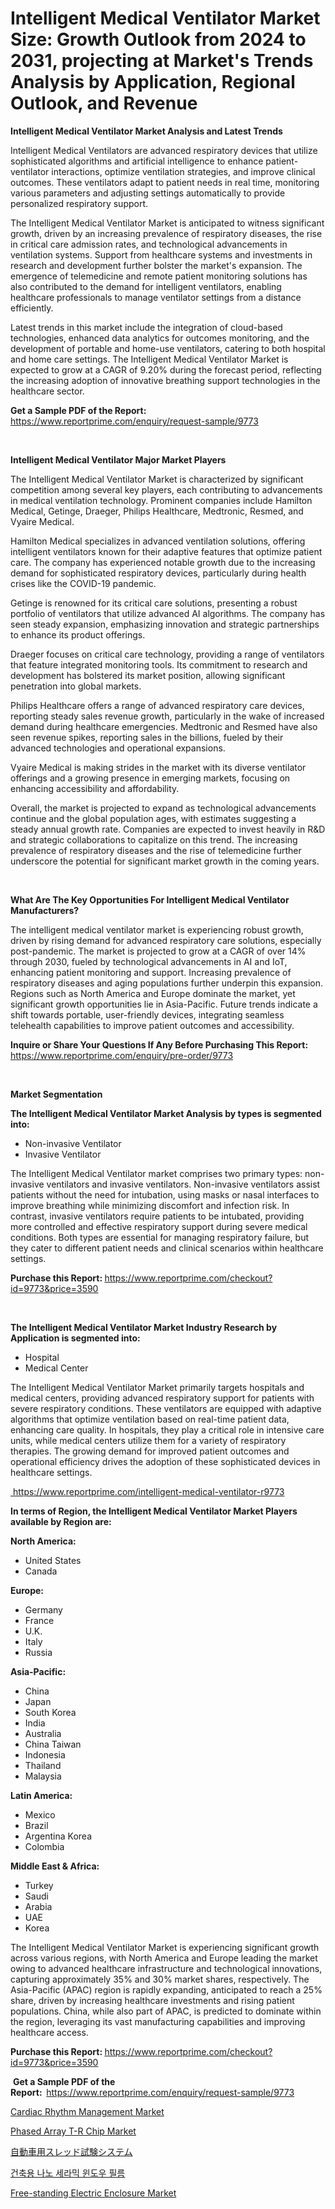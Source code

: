 <p><h1>Intelligent Medical Ventilator Market Size: Growth Outlook from 2024 to 2031, projecting at Market's Trends Analysis by Application, Regional Outlook, and Revenue</h1></p><p><strong>Intelligent Medical Ventilator Market Analysis and Latest Trends</strong></p>
<p><p>Intelligent Medical Ventilators are advanced respiratory devices that utilize sophisticated algorithms and artificial intelligence to enhance patient-ventilator interactions, optimize ventilation strategies, and improve clinical outcomes. These ventilators adapt to patient needs in real time, monitoring various parameters and adjusting settings automatically to provide personalized respiratory support.</p><p>The Intelligent Medical Ventilator Market is anticipated to witness significant growth, driven by an increasing prevalence of respiratory diseases, the rise in critical care admission rates, and technological advancements in ventilation systems. Support from healthcare systems and investments in research and development further bolster the market's expansion. The emergence of telemedicine and remote patient monitoring solutions has also contributed to the demand for intelligent ventilators, enabling healthcare professionals to manage ventilator settings from a distance efficiently.</p><p>Latest trends in this market include the integration of cloud-based technologies, enhanced data analytics for outcomes monitoring, and the development of portable and home-use ventilators, catering to both hospital and home care settings. The Intelligent Medical Ventilator Market is expected to grow at a CAGR of 9.20% during the forecast period, reflecting the increasing adoption of innovative breathing support technologies in the healthcare sector.</p></p>
<p><strong>Get a Sample PDF of the Report:&nbsp;</strong> <a href="https://www.reportprime.com/enquiry/request-sample/9773">https://www.reportprime.com/enquiry/request-sample/9773</a></p>
<p>&nbsp;</p>
<p><strong>Intelligent Medical Ventilator Major Market Players</strong></p>
<p><p>The Intelligent Medical Ventilator Market is characterized by significant competition among several key players, each contributing to advancements in medical ventilation technology. Prominent companies include Hamilton Medical, Getinge, Draeger, Philips Healthcare, Medtronic, Resmed, and Vyaire Medical.</p><p>Hamilton Medical specializes in advanced ventilation solutions, offering intelligent ventilators known for their adaptive features that optimize patient care. The company has experienced notable growth due to the increasing demand for sophisticated respiratory devices, particularly during health crises like the COVID-19 pandemic.</p><p>Getinge is renowned for its critical care solutions, presenting a robust portfolio of ventilators that utilize advanced AI algorithms. The company has seen steady expansion, emphasizing innovation and strategic partnerships to enhance its product offerings.</p><p>Draeger focuses on critical care technology, providing a range of ventilators that feature integrated monitoring tools. Its commitment to research and development has bolstered its market position, allowing significant penetration into global markets.</p><p>Philips Healthcare offers a range of advanced respiratory care devices, reporting steady sales revenue growth, particularly in the wake of increased demand during healthcare emergencies. Medtronic and Resmed have also seen revenue spikes, reporting sales in the billions, fueled by their advanced technologies and operational expansions.</p><p>Vyaire Medical is making strides in the market with its diverse ventilator offerings and a growing presence in emerging markets, focusing on enhancing accessibility and affordability.</p><p>Overall, the market is projected to expand as technological advancements continue and the global population ages, with estimates suggesting a steady annual growth rate. Companies are expected to invest heavily in R&D and strategic collaborations to capitalize on this trend. The increasing prevalence of respiratory diseases and the rise of telemedicine further underscore the potential for significant market growth in the coming years.</p></p>
<p>&nbsp;</p>
<p><strong>What Are The Key Opportunities For Intelligent Medical Ventilator Manufacturers?</strong></p>
<p><p>The intelligent medical ventilator market is experiencing robust growth, driven by rising demand for advanced respiratory care solutions, especially post-pandemic. The market is projected to grow at a CAGR of over 14% through 2030, fueled by technological advancements in AI and IoT, enhancing patient monitoring and support. Increasing prevalence of respiratory diseases and aging populations further underpin this expansion. Regions such as North America and Europe dominate the market, yet significant growth opportunities lie in Asia-Pacific. Future trends indicate a shift towards portable, user-friendly devices, integrating seamless telehealth capabilities to improve patient outcomes and accessibility.</p></p>
<p><strong>Inquire or Share Your Questions If Any Before Purchasing This Report:</strong> <a href="https://www.reportprime.com/enquiry/pre-order/9773">https://www.reportprime.com/enquiry/pre-order/9773</a></p>
<p>&nbsp;</p>
<p><strong>Market Segmentation</strong></p>
<p><strong>The Intelligent Medical Ventilator Market Analysis by types is segmented into:</strong></p>
<p><ul><li>Non-invasive Ventilator</li><li>Invasive Ventilator</li></ul></p>
<p><p>The Intelligent Medical Ventilator market comprises two primary types: non-invasive ventilators and invasive ventilators. Non-invasive ventilators assist patients without the need for intubation, using masks or nasal interfaces to improve breathing while minimizing discomfort and infection risk. In contrast, invasive ventilators require patients to be intubated, providing more controlled and effective respiratory support during severe medical conditions. Both types are essential for managing respiratory failure, but they cater to different patient needs and clinical scenarios within healthcare settings.</p></p>
<p><strong>Purchase this Report:&nbsp;</strong><a href="https://www.reportprime.com/checkout?id=9773&price=3590">https://www.reportprime.com/checkout?id=9773&price=3590</a></p>
<p>&nbsp;</p>
<p><strong>The Intelligent Medical Ventilator Market Industry Research by Application is segmented into:</strong></p>
<p><ul><li>Hospital</li><li>Medical Center</li></ul></p>
<p><p>The Intelligent Medical Ventilator Market primarily targets hospitals and medical centers, providing advanced respiratory support for patients with severe respiratory conditions. These ventilators are equipped with adaptive algorithms that optimize ventilation based on real-time patient data, enhancing care quality. In hospitals, they play a critical role in intensive care units, while medical centers utilize them for a variety of respiratory therapies. The growing demand for improved patient outcomes and operational efficiency drives the adoption of these sophisticated devices in healthcare settings.</p></p>
<p><a href="https://www.reportprime.com/intelligent-medical-ventilator-r9773">&nbsp;https://www.reportprime.com/intelligent-medical-ventilator-r9773</a></p>
<p><strong>In terms of Region, the Intelligent Medical Ventilator Market Players available by Region are:</strong></p>
<p>
    <p> <strong> North America: </strong>
        <ul>
            <li>United States</li>
            <li>Canada</li>
        </ul>
        </p> 
    <p> <strong> Europe: </strong>
        <ul>
            <li>Germany</li>
            <li>France</li>
            <li>U.K.</li>
            <li>Italy</li>
            <li>Russia</li>
        </ul>
        </p> 
    <p> <strong> Asia-Pacific: </strong>
        <ul>
            <li>China</li>
            <li>Japan</li>
            <li>South Korea</li>
            <li>India</li>
            <li>Australia</li>
            <li>China Taiwan</li>
            <li>Indonesia</li>
            <li>Thailand</li>
            <li>Malaysia</li>
        </ul>
        </p> 
    <p> <strong> Latin America: </strong>
        <ul>
            <li>Mexico</li>
            <li>Brazil</li>
            <li>Argentina Korea</li>
            <li>Colombia</li>
        </ul>
        </p> 
    <p> <strong> Middle East & Africa: </strong>
        <ul>
            <li>Turkey</li>
            <li>Saudi</li>
            <li>Arabia</li>
            <li>UAE</li>
            <li>Korea</li>
        </ul>
    </p>
    </p>
<p><p>The Intelligent Medical Ventilator Market is experiencing significant growth across various regions, with North America and Europe leading the market owing to advanced healthcare infrastructure and technological innovations, capturing approximately 35% and 30% market shares, respectively. The Asia-Pacific (APAC) region is rapidly expanding, anticipated to reach a 25% share, driven by increasing healthcare investments and rising patient populations. China, while also part of APAC, is predicted to dominate within the region, leveraging its vast manufacturing capabilities and improving healthcare access.</p></p>
<p><strong>Purchase this Report: </strong><a href="https://www.reportprime.com/checkout?id=9773&price=3590">https://www.reportprime.com/checkout?id=9773&price=3590</a></p>
<p>&nbsp;<strong>Get a Sample PDF of the Report:&nbsp;&nbsp;</strong><a href="https://www.reportprime.com/enquiry/request-sample/9773">https://www.reportprime.com/enquiry/request-sample/9773</a></p>
<p><strong></strong></p>
<p><p><a href="https://www.linkedin.com/pulse/cardiac-rhythm-management-market-size-share-analysis-growth-8nmqf?trackingId=vXYDvvVuSqmUoArdEVa93g%3D%3D">Cardiac Rhythm Management Market</a></p><p><a href="https://issuu.com/reportprime-2/docs/phased-array-t-r-chip-market-size-2_307ec269c8f707">Phased Array T-R Chip Market</a></p><p><a href="https://medium.com/@isnamukti10_96948/automotive-sled-testing-system-market-%E3%81%AF-%E3%82%B3%E3%82%B9%E3%83%88%E7%AE%A1%E7%90%86%E3%81%A8%E5%8A%B9%E7%8E%87%E5%90%91%E4%B8%8A%E3%82%92%E5%84%AA%E5%85%88%E3%81%97%E3%81%BE%E3%81%99-%E3%81%95%E3%82%89%E3%81%AB-%E5%A0%B1%E5%91%8A%E6%9B%B8%E3%81%AF%E5%B8%82%E5%A0%B4%E3%81%AE%E9%9C%80%E8%A6%81%E9%9D%A2%E3%81%A8%E4%BE%9B%E7%B5%A6%E9%9D%A2%E3%81%AE%E4%B8%A1%E6%96%B9%E3%82%92%E3%82%AB%E3%83%90%E3%83%BC%E3%81%97%E3%81%A6%E3%81%84%E3%81%BE%E3%81%99-7251c48ec0c1">自動車用スレッド試験システム</a></p><p><a href="https://medium.com/@scotthereford10/2024-2031%EB%85%84-%EA%B1%B4%EC%84%A4-%EC%8B%9C%EC%9E%A5%EC%9D%84-%EC%9C%84%ED%95%9C-%EB%82%98%EB%85%B8-%EC%84%B8%EB%9D%BC%EB%AF%B9-%EC%B0%BD-%ED%95%84%EB%A6%84-%EC%82%B0%EC%97%85-%ED%86%B5%EC%B0%B0%EB%A0%A5-%EB%B0%8F-%ED%88%AC%EC%9E%90-%EA%B8%B0%ED%9A%8C-67249885a658">건축용 나노 세라믹 윈도우 필름</a></p><p><a href="https://medium.com/@claire.robertson78798456/the-global-market-overview-of-the-free-standing-electric-enclosure-market-provides-a-unique-c2c0441c6f8b">Free-standing Electric Enclosure Market</a></p></p>